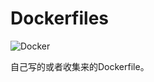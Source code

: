 # Dockerfiles

![Docker](https://assets-cdn.github.com/images/icons/emoji/unicode/1f433.png)

自己写的或者收集来的Dockerfile。
